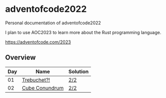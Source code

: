 # adventofcode2022
Personal documentation of adventofcode2022    

I plan to use AOC2023 to learn more about the Rust programming language.   

https://adventofcode.com/2023  

## Overview

| Day | Name                                                             | Solution |
| --- | ---------------------------------------------------------------- | ----- |
| 01  | [Trebuchet?!](https://adventofcode.com/2023/day/1)          | [2/2](https://github.com/42mb/advent-of-code/blob/main/adventofcode2023/day01/main.rs)     |
| 02  | [Cube Conundrum](https://adventofcode.com/2023/day/2)       | [2/2](day2/day2.cpp)    |

